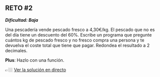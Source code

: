 ## RETO #2

___Dificultad: Baja___

Una pescadería vende pescado fresco a 4,30€/kg. El pescado que no es del día tiene un descuento del 60%. Escribe un programa que pregunte cuántos kg de pescado fresco y no fresco compra una persona y te devuelva el coste total que tiene que pagar. Redondea el resultado a 2 decimales.

__Plus__: Hazlo con una función.

👉🏼 [Ver la solución en directo](https://www.twitch.tv/videos/1659883611?t=0h22m10s)

